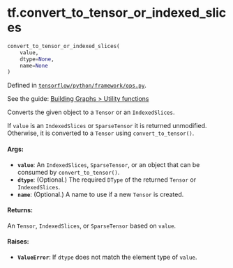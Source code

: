 <div itemscope itemtype="http://developers.google.com/ReferenceObject">
<meta itemprop="name" content="tf.convert_to_tensor_or_indexed_slices" />
</div>

# tf.convert_to_tensor_or_indexed_slices

``` python
convert_to_tensor_or_indexed_slices(
    value,
    dtype=None,
    name=None
)
```



Defined in [`tensorflow/python/framework/ops.py`](https://www.tensorflow.org/code/tensorflow/python/framework/ops.py).

See the guide: [Building Graphs > Utility functions](../../../api_guides/python/framework.md#Utility_functions)

Converts the given object to a `Tensor` or an `IndexedSlices`.

If `value` is an `IndexedSlices` or `SparseTensor` it is returned
unmodified. Otherwise, it is converted to a `Tensor` using
`convert_to_tensor()`.

#### Args:

* <b>`value`</b>: An `IndexedSlices`, `SparseTensor`, or an object that can be consumed
    by `convert_to_tensor()`.
* <b>`dtype`</b>: (Optional.) The required `DType` of the returned `Tensor` or
    `IndexedSlices`.
* <b>`name`</b>: (Optional.) A name to use if a new `Tensor` is created.


#### Returns:

  An `Tensor`, `IndexedSlices`, or `SparseTensor` based on `value`.


#### Raises:

* <b>`ValueError`</b>: If `dtype` does not match the element type of `value`.
